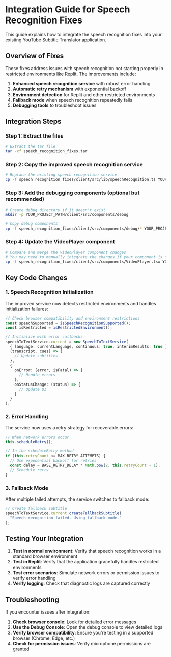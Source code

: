 # Integration Guide for Speech Recognition Fixes

This guide explains how to integrate the speech recognition fixes into your existing YouTube Subtitle Translator application.

## Overview of Fixes

These fixes address issues with speech recognition not starting properly in restricted environments like Replit. The improvements include:

1. **Enhanced speech recognition service** with robust error handling
2. **Automatic retry mechanism** with exponential backoff
3. **Environment detection** for Replit and other restricted environments
4. **Fallback mode** when speech recognition repeatedly fails
5. **Debugging tools** to troubleshoot issues

## Integration Steps

### Step 1: Extract the files

```bash
# Extract the tar file
tar -xf speech_recognition_fixes.tar
```

### Step 2: Copy the improved speech recognition service

```bash
# Replace the existing speech recognition service
cp -f speech_recognition_fixes/client/src/lib/speechRecognition.ts YOUR_PROJECT_PATH/client/src/lib/
```

### Step 3: Add the debugging components (optional but recommended)

```bash
# Create debug directory if it doesn't exist
mkdir -p YOUR_PROJECT_PATH/client/src/components/debug

# Copy debug components
cp -f speech_recognition_fixes/client/src/components/debug/* YOUR_PROJECT_PATH/client/src/components/debug/
```

### Step 4: Update the VideoPlayer component

```bash
# Compare and merge the VideoPlayer component changes
# You may need to manually integrate the changes if your component is significantly different
cp -f speech_recognition_fixes/client/src/components/VideoPlayer.tsx YOUR_PROJECT_PATH/client/src/components/
```

## Key Code Changes

### 1. Speech Recognition Initialization

The improved service now detects restricted environments and handles initialization failures:

```typescript
// Check browser compatibility and environment restrictions
const speechSupported = isSpeechRecognitionSupported();
const isRestricted = isRestrictedEnvironment();

// Initialize with error callbacks
speechToTextService.current = new SpeechToTextService(
  { language: currentLanguage, continuous: true, interimResults: true },
  (transcript, cues) => {
    // Update subtitles
  },
  {
    onError: (error, isFatal) => {
      // Handle errors
    },
    onStatusChange: (status) => {
      // Update UI
    }
  }
);
```

### 2. Error Handling

The service now uses a retry strategy for recoverable errors:

```typescript
// When network errors occur
this.scheduleRetry();

// In the scheduleRetry method
if (this.retryCount <= MAX_RETRY_ATTEMPTS) {
  // Use exponential backoff for retries
  const delay = BASE_RETRY_DELAY * Math.pow(2, this.retryCount - 1);
  // Schedule retry
}
```

### 3. Fallback Mode

After multiple failed attempts, the service switches to fallback mode:

```typescript
// Create fallback subtitle
speechToTextService.current.createFallbackSubtitle(
  "Speech recognition failed. Using fallback mode."
);
```

## Testing Your Integration

1. **Test in normal environment**: Verify that speech recognition works in a standard browser environment
2. **Test in Replit**: Verify that the application gracefully handles restricted environments
3. **Test error scenarios**: Simulate network errors or permission issues to verify error handling
4. **Verify logging**: Check that diagnostic logs are captured correctly

## Troubleshooting

If you encounter issues after integration:

1. **Check browser console**: Look for detailed error messages
2. **Use the Debug Console**: Open the debug console to view detailed logs
3. **Verify browser compatibility**: Ensure you're testing in a supported browser (Chrome, Edge, etc.)
4. **Check for permission issues**: Verify microphone permissions are granted